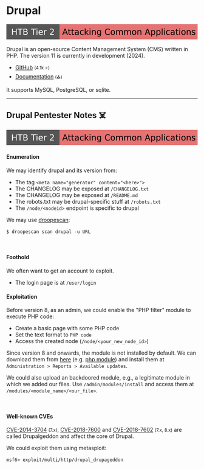 # Drupal

[![attacking_common_applications](../../../../../cybersecurity/_badges/htb/attacking_common_applications.svg)](https://academy.hackthebox.com/course/preview/attacking-common-applications)

<div class="row row-cols-lg-2"><div>

Drupal is an open-source Content Management System (CMS) written in PHP. The version 11 is currently in development (2024).

* [GitHub](https://github.com/drupal/drupal) <small>(4.1k ⭐)</small>
* [Documentation](https://www.drupal.org/documentation) <small>(⛪)</small>

It supports MySQL, PostgreSQL, or sqlite.
</div><div>
</div></div>

<hr class="sep-both">

## Drupal Pentester Notes ☠️

[![attacking_common_applications](../../../../../cybersecurity/_badges/htb/attacking_common_applications.svg)](https://academy.hackthebox.com/course/preview/attacking-common-applications)

<div class="row row-cols-lg-2"><div>

#### Enumeration

We may identify drupal and its version from:

* The tag `<meta name="generator" content="<here>">`
* The CHANGELOG may be exposed at `/CHANGELOG.txt`
* The CHANGELOG may be exposed at `/README.md`
* The robots.txt may be drupal-specific stuff at `/robots.txt`
* The `/node/<nodeid>` endpoint is specific to drupal

We may use [droopescan](/cybersecurity/red-team/tools/scanners/web/droopescan.md):

```ps
$ droopescan scan drupal -u URL
```

<br>

#### Foothold

We often want to get an account to exploit.

* The login page is at `/user/login`
</div><div>

#### Exploitation

Before version 8, as an admin, we could enable the "PHP filter" module to execute PHP code:

* Create a basic page with some PHP code
* Set the text format to `PHP code`
* Access the created node (`/node/<your_new_node_id>`)


Since version 8 and onwards, the module is not installed by default. We can download them from [here](https://www.drupal.org/project/project_module) (e.g. [php module](https://www.drupal.org/project/php/releases)) and install them at `Administration > Reports > Available updates`.

We could also upload an backdoored module, e.g., a  legitimate module in which we added our files. Use `/admin/modules/install` and access them at `/modules/<module_name>/<our_file>`.

<br>

#### Well-known CVEs

[CVE-2014-3704](https://nvd.nist.gov/vuln/detail/CVE-2014-3704) <small>(7.x)</small>, [CVE-2018-7600](https://nvd.nist.gov/vuln/detail/CVE-2018-7600) and [CVE-2018-7602](https://nvd.nist.gov/vuln/detail/CVE-2018-7602) <small>(7.x, 8.x)</small> are called Drupalgeddon and affect the core of Drupal.

We could exploit them using metasploit:

```shell!
msf6> exploit/multi/http/drupal_drupageddon
```
</div></div>